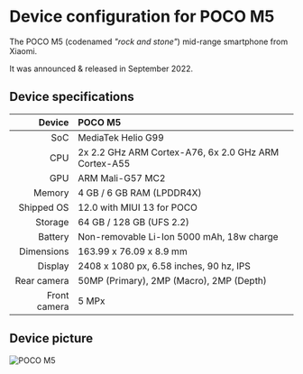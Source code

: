 Device configuration for POCO M5
==============

The POCO M5 (codenamed _"rock and stone"_) mid-range smartphone from Xiaomi.

It was announced & released in September 2022.

## Device specifications

| Device       | POCO M5                                                    |
| -----------: | :--------------------------------------------------------- |
| SoC          | MediaTek Helio G99                                         |
| CPU          | 2x 2.2 GHz ARM Cortex-A76, 6x 2.0 GHz ARM Cortex-A55       |
| GPU          | ARM Mali-G57 MC2                                           |
| Memory       | 4 GB / 6 GB RAM (LPDDR4X)                                  |
| Shipped OS   | 12.0 with MIUI 13 for POCO                                 |
| Storage      | 64 GB / 128 GB (UFS 2.2)                                   |
| Battery      | Non-removable Li-Ion 5000 mAh, 18w charge                  |
| Dimensions   | 163.99 x 76.09 x 8.9 mm                                    |
| Display      | 2408 x 1080 px, 6.58 inches, 90 hz, IPS                    |
| Rear camera  | 50MP (Primary), 2MP (Macro), 2MP (Depth)                   |
| Front camera | 5 MPx                                                     |

## Device picture

![POCO M5](https://github.com/muhammadrafiasyddiq/android_device_xiaomi_rock/assets/87061244/b920b07e-62f7-4b47-844f-7d3a072387e3)
